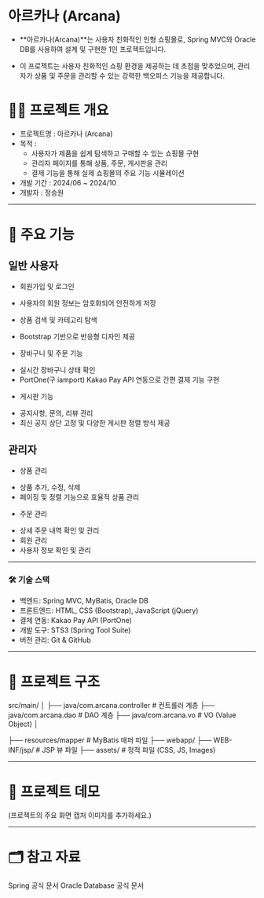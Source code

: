 # 아르카나 (Arcana)
+ **아르카나(Arcana)**는 사용자 친화적인 인형 쇼핑몰로, Spring MVC와 Oracle DB를 사용하여 설계 및 구현한 1인 프로젝트입니다.

+ 이 프로젝트는 사용자 친화적인 쇼핑 환경을 제공하는 데 초점을 맞추었으며, 관리자가 상품 및 주문을 관리할 수 있는 강력한 백오피스 기능을 제공합니다.

# 🧙‍♂️ 프로젝트 개요
* 프로젝트명 : 아르카나 (Arcana)
* 목적 :
    + 사용자가 제품을 쉽게 탐색하고 구매할 수 있는 쇼핑몰 구현
    + 관리자 페이지를 통해 상품, 주문, 게시판을 관리
    + 결제 기능을 통해 실제 쇼핑몰의 주요 기능 시뮬레이션
* 개발 기간 : 2024/06 ~ 2024/10
* 개발자 : 정승원
- - -
# 📌 주요 기능
## 일반 사용자
* 회원가입 및 로그인
 + 사용자의 회원 정보는 암호화되어 안전하게 저장
* 상품 검색 및 카테고리 탐색
 + Bootstrap 기반으로 반응형 디자인 제공
* 장바구니 및 주문 기능
 + 실시간 장바구니 상태 확인
 + PortOne(구 iamport) Kakao Pay API 연동으로 간편 결제 기능 구현
* 게시판 기능
 + 공지사항, 문의, 리뷰 관리
 + 최신 공지 상단 고정 및 다양한 게시판 정렬 방식 제공
## 관리자
 * 상품 관리
  + 상품 추가, 수정, 삭제
  + 페이징 및 정렬 기능으로 효율적 상품 관리
 * 주문 관리
  + 상세 주문 내역 확인 및 관리
  + 회원 관리
  + 사용자 정보 확인 및 관리
- - -
### 🛠 기술 스택
* 백엔드: Spring MVC, MyBatis, Oracle DB
* 프론트엔드: HTML, CSS (Bootstrap), JavaScript (jQuery)
* 결제 연동: Kakao Pay API (PortOne)
* 개발 도구: STS3 (Spring Tool Suite)
* 버전 관리: Git & GitHub
- - -
# 📂 프로젝트 구조
src/main/
│
├──
java/com.arcana.controller      # 컨트롤러 계층
├──
java/com.arcana.dao             # DAO 계층
├──
java/com.arcana.vo              # VO (Value Object)
│

├──
resources/mapper                # MyBatis 매퍼 파일
├──
webapp/
    ├── WEB-INF/jsp/               # JSP 뷰 파일
    ├── assets/                    # 정적 파일 (CSS, JS, Images)
- - -
# 📸 프로젝트 데모
(프로젝트의 주요 화면 캡처 이미지를 추가하세요.)
- - -
# 🗂 참고 자료
Spring 공식 문서
Oracle Database 공식 문서
